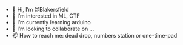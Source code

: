 - 👋 Hi, I’m @Blakersfield
- 👀 I’m interested in ML, CTF
- 🌱 I’m currently learning arduino
- 💞️ I’m looking to collaborate on ...
- 📫 How to reach me: dead drop, numbers station or one-time-pad

<!---
Blakersfield/Blakersfield is a ✨ special ✨ repository because its `README.md` (this file) appears on your GitHub profile.
You can click the Preview link to take a look at your changes.
--->
